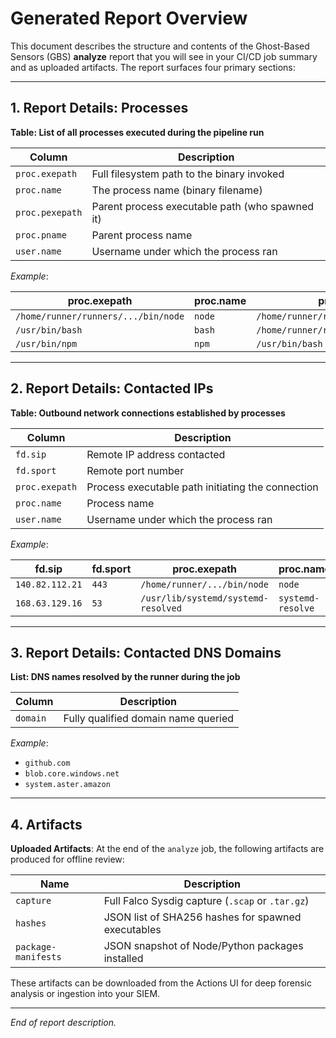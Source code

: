 # Generated Report Overview

This document describes the structure and contents of the Ghost-Based Sensors (GBS) **analyze** report that you will see in your CI/CD job summary and as uploaded artifacts. The report surfaces four primary sections:

---

## 1. Report Details: Processes

**Table: List of all processes executed during the pipeline run**

| Column          | Description                                     |
| --------------- | ----------------------------------------------- |
| `proc.exepath`  | Full filesystem path to the binary invoked      |
| `proc.name`     | The process name (binary filename)              |
| `proc.pexepath` | Parent process executable path (who spawned it) |
| `proc.pname`    | Parent process name                             |
| `user.name`     | Username under which the process ran            |

*Example*:

| proc.exepath                        | proc.name | proc.pexepath                            | proc.pname      | user.name |
| ----------------------------------- | --------- | ---------------------------------------- | --------------- | --------- |
| `/home/runner/runners/.../bin/node` | `node`    | `/home/runner/runners/.../Runner.Worker` | `Runner.Worker` | `runner`  |
| `/usr/bin/bash`                     | `bash`    | `/home/runner/runners/.../Runner.Worker` | `Runner.Worker` | `runner`  |
| `/usr/bin/npm`                      | `npm`     | `/usr/bin/bash`                          | `bash`          | `runner`  |

---

## 2. Report Details: Contacted IPs

**Table: Outbound network connections established by processes**

| Column         | Description                                       |
| -------------- | ------------------------------------------------- |
| `fd.sip`       | Remote IP address contacted                       |
| `fd.sport`     | Remote port number                                |
| `proc.exepath` | Process executable path initiating the connection |
| `proc.name`    | Process name                                      |
| `user.name`    | Username under which the process ran              |

*Example*:

| fd.sip          | fd.sport | proc.exepath                        | proc.name         | user.name |
| --------------- | -------- | ----------------------------------- | ----------------- | --------- |
| `140.82.112.21` | `443`    | `/home/runner/.../bin/node`         | `node`            | `runner`  |
| `168.63.129.16` | `53`     | `/usr/lib/systemd/systemd-resolved` | `systemd-resolve` | `root`    |

---

## 3. Report Details: Contacted DNS Domains

**List: DNS names resolved by the runner during the job**

| Column   | Description                         |
| -------- | ----------------------------------- |
| `domain` | Fully qualified domain name queried |

*Example*:

* `github.com`
* `blob.core.windows.net`
* `system.aster.amazon`

---

## 4. Artifacts

**Uploaded Artifacts**: At the end of the `analyze` job, the following artifacts are produced for offline review:

| Name                | Description                                        |
| ------------------- | -------------------------------------------------- |
| `capture`           | Full Falco Sysdig capture (`.scap` or `.tar.gz`)   |
| `hashes`            | JSON list of SHA256 hashes for spawned executables |
| `package-manifests` | JSON snapshot of Node/Python packages installed    |

These artifacts can be downloaded from the Actions UI for deep forensic analysis or ingestion into your SIEM.

---

*End of report description.*
